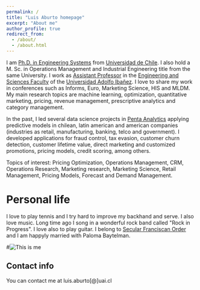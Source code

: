 ```yaml
---
permalink: /
title: "Luis Aburto homepage"
excerpt: "About me"
author_profile: true
redirect_from: 
  - /about/
  - /about.html
---
```

I am [Ph.D. in Engineering Systems](https://www.dsiuchile.cl/) from [Universidad de Chile](https://www.uchile.cl/). I also hold a M. Sc. in Operations Management and Industrial Engineering title from the same University. I work as [Assistant Professor](https://ingenieria.uai.cl/profesor/luis-aburto/) in the [Engineering and Sciences Faculty](https://ingenieria.uai.cl/) of the [Universidad Adolfo Ibañez](https://www.uai.cl). I love to share my work in conferences such as Informs, Euro, Marketing Science, HIS and MLDM. My main research topics are machine learning, optimization, quantitative marketing, pricing, revenue management, prescriptive analytics and category management.

In the past, I led several data science projects in [Penta Analytics](https://www.analytics.cl) applying predictive models in chilean, latin american and american companies (industries as retail, manufacturing, banking, telco and government). I developed applications for fraud control, tax evasion, customer churn detection, customer lifetime value, direct marketing and customized promotions, pricing models, credit scoring, among others. 

Topics of interest: Pricing Optimization, Operations Management, CRM, Operations Research, Marketing research, Marketing Science, Retail Management, Pricing Models, Forecast and Demand Management.


Personal life
======
I love to play tennis and I try hard to improve my backhand and serve. I also love music. Long time ago I song in a wonderful rock band called "Rock in Progress". I love also to play guitar. I belong to [Secular Franciscan Order](https://ciofs.info/) and I am happyly married with Paloma Baytelman.


#![This is me](/images/luaburto.png)

Contact info
------
You can contact me at luis.aburto[@]uai.cl 
